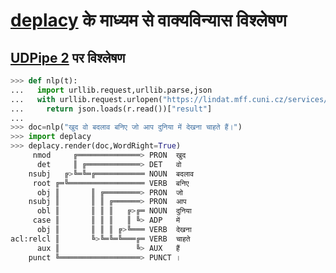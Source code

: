 # [deplacy](https://koichiyasuoka.github.io/deplacy/) के माध्यम से वाक्यविन्यास विश्लेषण

## [UDPipe 2](http://ufal.mff.cuni.cz/udpipe/2) पर विश्लेषण

```py
>>> def nlp(t):
...   import urllib.request,urllib.parse,json
...   with urllib.request.urlopen("https://lindat.mff.cuni.cz/services/udpipe/api/process?model=hi&tokenizer&tagger&parser&data="+urllib.parse.quote(t)) as r:
...     return json.loads(r.read())["result"]
...
>>> doc=nlp("खुद वो बदलाव बनिए जो आप दुनिया में देखना चाहते हैं।")
>>> import deplacy
>>> deplacy.render(doc,WordRight=True)
     nmod     ╔══════════════> PRON  खुद
      det     ║ ╔════════════> DET   वो
    nsubj   ╔>╚═╚═╔═══════════ NOUN  बदलाव
     root ╔═╚═════════════════ VERB  बनिए
      obj ║       ║ ╔════════> PRON  जो
    nsubj ║       ║ ║ ╔══════> PRON  आप
      obl ║       ║ ║ ║   ╔>╔═ NOUN  दुनिया
     case ║       ║ ║ ║   ║ ╚> ADP   में
      obj ║       ║ ║ ║ ╔>╚═══ VERB  देखना
acl:relcl ║       ╚>╚═╚═╚═══╔═ VERB  चाहते
      aux ║                 ╚> AUX   हैं
    punct ╚══════════════════> PUNCT ।
```

